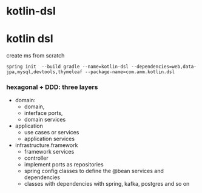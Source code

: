 # kotlin-dsl

# kotlin dsl

create ms from scratch
```
spring init  --build gradle --name=kotlin-dsl --dependencies=web,data-jpa,mysql,devtools,thymeleaf --package-name=com.amm.kotlin.dsl
```

### hexagonal + DDD: three layers
* domain: 
    - domain, 
    - interface ports, 
    - domain services
* application
    - use cases or services
    - application services
* infrastructure.framework
    - framework services
    - controller
    - implement ports as repositories
    - spring config classes to define the @bean services and dependencies
    - classes with dependencies with spring, kafka, postgres and so on
    